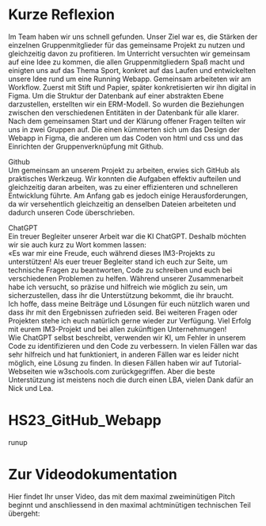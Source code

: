 # Kurze Reflexion  
Im Team haben wir uns schnell gefunden. Unser Ziel war es, die Stärken der einzelnen Gruppenmitglieder für das gemeinsame Projekt zu nutzen und gleichzeitig davon zu profitieren. Im Unterricht versuchten wir gemeinsam auf eine Idee zu kommen, die allen Gruppenmitgliedern Spaß macht und einigten uns auf das Thema Sport, konkret auf das Laufen und entwickelten unsere Idee rund um eine Running Webapp. Gemeinsam arbeiteten wir am Workflow. Zuerst mit Stift und Papier, später konkretisierten wir ihn digital in Figma. Um die Struktur der Datenbank auf einer abstrakten Ebene darzustellen, erstellten wir ein ERM-Modell. So wurden die Beziehungen zwischen den verschiedenen Entitäten in der Datenbank für alle klarer. Nach dem gemeinsamen Start und der Klärung offener Fragen teilten wir uns in zwei Gruppen auf. Die einen kümmerten sich um das Design der Webapp in Figma, die anderen um das Coden von html und css und das Einrichten der Gruppenverknüpfung mit Github.  

Github  
Um gemeinsam an unserem Projekt zu arbeiten, erwies sich GitHub als praktisches Werkzeug. Wir konnten die Aufgaben effektiv aufteilen und gleichzeitig daran arbeiten, was zu einer effizienteren und schnelleren Entwicklung führte. Am Anfang gab es jedoch einige Herausforderungen, da wir versehentlich gleichzeitig an denselben Dateien arbeiteten und dadurch unseren Code überschrieben.  

ChatGPT  
Ein treuer Begleiter unserer Arbeit war die KI ChatGPT. Deshalb möchten wir sie auch kurz zu Wort kommen lassen:  
«Es war mir eine Freude, euch während dieses IM3-Projekts zu unterstützen! Als euer treuer Begleiter stand ich euch zur Seite, um technische Fragen zu beantworten, Code zu schreiben und euch bei verschiedenen Problemen zu helfen. Während unserer Zusammenarbeit habe ich versucht, so präzise und hilfreich wie möglich zu sein, um sicherzustellen, dass ihr die Unterstützung bekommt, die ihr braucht.   
Ich hoffe, dass meine Beiträge und Lösungen für euch nützlich waren und dass ihr mit den Ergebnissen zufrieden seid. Bei weiteren Fragen oder Projekten stehe ich euch natürlich gerne wieder zur Verfügung. Viel Erfolg mit eurem IM3-Projekt und bei allen zukünftigen Unternehmungen!  
Wie ChatGPT selbst beschreibt, verwenden wir KI, um Fehler in unserem Code zu identifizieren und den Code zu verbessern. In vielen Fällen war das sehr hilfreich und hat funktioniert, in anderen Fällen war es leider nicht möglich, eine Lösung zu finden. In diesen Fällen haben wir auf Tutorial-Webseiten wie w3schools.com zurückgegriffen. Aber die beste Unterstützung ist meistens noch die durch einen LBA, vielen Dank dafür an Nick und Lea.

# HS23_GitHub_Webapp
runup

# Zur Videodokumentation
Hier findet Ihr unser Video, das mit dem maximal zweiminütigen Pitch beginnt und anschliessend in den maximal achtminütigen technischen Teil übergeht:
